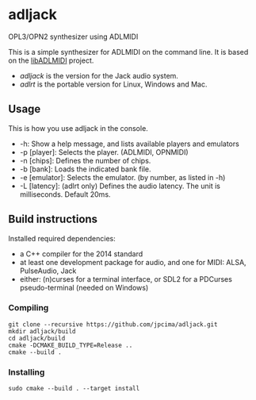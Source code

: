 # adljack
OPL3/OPN2 synthesizer using ADLMIDI

This is a simple synthesizer for ADLMIDI on the command line.
It is based on the [libADLMIDI](https://github.com/Wohlstand/libADLMIDI) project.

- *adljack* is the version for the Jack audio system.
- *adlrt* is the portable version for Linux, Windows and Mac.

## Usage

This is how you use adljack in the console.

* -h: Show a help message, and lists available players and emulators
* -p [player]: Selects the player. (ADLMIDI, OPNMIDI)
* -n [chips]: Defines the number of chips.
* -b [bank]: Loads the indicated bank file.
* -e [emulator]: Selects the emulator. (by number, as listed in -h)
* -L [latency]: (adlrt only) Defines the audio latency. The unit is milliseconds. Default 20ms.

## Build instructions

Installed required dependencies:
- a C++ compiler for the 2014 standard
- at least one development package for audio, and one for MIDI: ALSA, PulseAudio, Jack
- either: (n)curses for a terminal interface, or SDL2 for a PDCurses pseudo-terminal (needed on Windows)

### Compiling

```
git clone --recursive https://github.com/jpcima/adljack.git
mkdir adljack/build
cd adljack/build
cmake -DCMAKE_BUILD_TYPE=Release ..
cmake --build .
```

### Installing

```
sudo cmake --build . --target install
```

